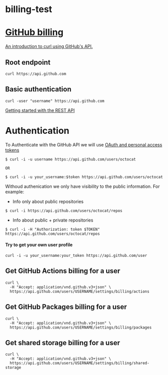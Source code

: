 # billing-test

# [GitHub billing](https://docs.github.com/en/rest/reference/billing)

[An introduction to curl using GitHub's API.](https://gist.github.com/joyrexus/85bf6b02979d8a7b0308)


## Root endpoint

```
curl https://api.github.com

```

## Basic authentication

```
curl -user "username" https://api.github.com

```

[Getting started with the REST API](https://docs.github.com/en/rest/guides/getting-started-with-the-rest-api)

# Authentication

To Authenticate with the GitHub API we will use [OAuth and personal access tokens](https://docs.github.com/en/rest/overview/other-authentication-methods#via-oauth-and-personal-access-tokens)

```
$ curl -i -u username https://api.github.com/users/octocat

OR

$ curl -i -u your_username:$token https://api.github.com/users/octocat

```

Withoud authenication we only have visibility to the public information. For example:

* Info only about public repositories

```
$ curl -i https://api.github.com/users/octocat/repos
```


* Info about public + private repositories

```
$ curl -i -H "Authorization: token $TOKEN"  https://api.github.com/users/octocat/repos

```
#### Try to get your own user profile

```
curl -i -u your_username:your_token https://api.github.com/user
```

## Get GitHub Actions billing for a user

```
curl \
  -H "Accept: application/vnd.github.v3+json" \
  https://api.github.com/users/USERNAME/settings/billing/actions
```


##  Get GitHub Packages billing for a user

```
curl \
  -H "Accept: application/vnd.github.v3+json" \
  https://api.github.com/users/USERNAME/settings/billing/packages
```

## Get shared storage billing for a user

```
curl \
  -H "Accept: application/vnd.github.v3+json" \
  https://api.github.com/users/USERNAME/settings/billing/shared-storage
```
